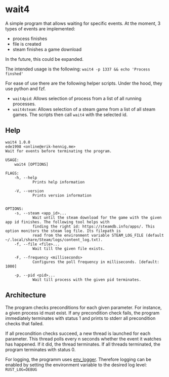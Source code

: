 # wait4

A simple program that allows waiting for specific events.
At the moment, 3 types of events are implemented:
- process finishes
- file is created
- steam finishes a game download

In the future, this could be expanded.

The intended usage is the following:
`wait4 -p 1337 && echo 'Process finshed'`

For ease of use there are the following helper scripts. Under the hood, they use python and fzf.
- `wait4pid`: Allows selection of process from a list of all running processes.
- `wait4steam`: Allows selection of a steam game from a list of all steam games.
The scripts then call `wait4` with the selected id.

## Help
```
wait4 1.0.0
ede1998 <online@erik-hennig.me>
Wait for events before terminating the program.

USAGE:
    wait4 [OPTIONS]

FLAGS:
    -h, --help       
            Prints help information

    -V, --version    
            Prints version information


OPTIONS:
    -s, --steam <app_id>...           
            Wait until the steam download for the game with the given app id finishes. The following tool helps with
            finding the right id: https://steamdb.info/apps/. This option monitors the steam log file. Its filepath is
            read from the environment variable STEAM_LOG_FILE (default ~/.local/share/Steam/logs/content_log.txt).
    -f, --file <file>...              
            Wait till the given file exists.

    -F, --frequency <milliseconds>    
            Configures the poll frequency in milliseconds. [default: 1000]

    -p, --pid <pid>...                
            Wait till process with the given pid terminates.
```

## Architecture
The program checks preconditions for each given parameter. For instance, a given process id must exist.
If any precondition check fails, the program immediately terminates with status 1 and prints to stderr all precondition checks that failed.

If all precondition checks succeed, a new thread is launched for each parameter. This thread polls every n seconds whether the event it watches has happened.
If it did, the thread terminates. If all threads terminated, the program terminates with status 0.

For logging, the programm uses [env_logger](https://crates.io/crates/env_logger). Therefore logging can be enabled by setting the environment variable to the desired log level:
`RUST_LOG=DEBUG`
